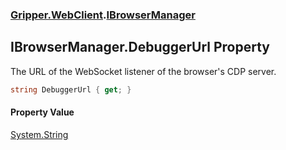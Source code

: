 ### [Gripper.WebClient](Gripper_WebClient 'Gripper.WebClient').[IBrowserManager](Gripper_WebClient_IBrowserManager 'Gripper.WebClient.IBrowserManager')
## IBrowserManager.DebuggerUrl Property
The URL of the WebSocket listener of the browser's CDP server.  
```csharp
string DebuggerUrl { get; }
```
#### Property Value
[System.String](https://docs.microsoft.com/en-us/dotnet/api/System.String 'System.String')

